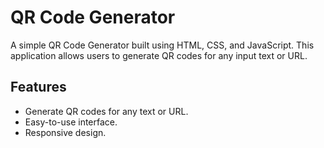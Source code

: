 # QR Code Generator

A simple QR Code Generator built using HTML, CSS, and JavaScript. This application allows users to generate QR codes for any input text or URL.

## Features

- Generate QR codes for any text or URL.
- Easy-to-use interface.
- Responsive design.

